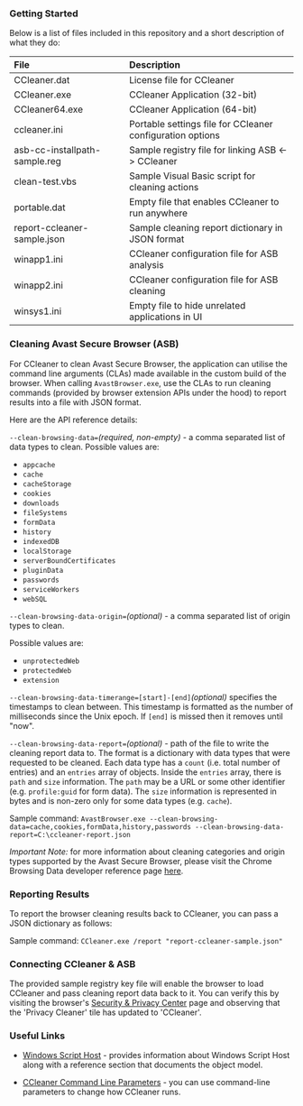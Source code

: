 ### Getting Started

Below is a list of files included in this repository and a short description of what they do:

|File|Description|
|:--|:--|
|CCleaner.dat|License file for CCleaner|
|CCleaner.exe|CCleaner Application (32-bit)|
|CCleaner64.exe|CCleaner Application (64-bit)|
|ccleaner.ini|Portable settings file for CCleaner configuration options|
|asb-cc-installpath-sample.reg|Sample registry file for linking ASB <-> CCleaner|
|clean-test.vbs|Sample Visual Basic script for cleaning actions|
|portable.dat|Empty file that enables CCleaner to run anywhere|
|report-ccleaner-sample.json|Sample cleaning report dictionary in JSON format|
|winapp1.ini|CCleaner configuration file for ASB analysis|
|winapp2.ini|CCleaner configuration file for ASB cleaning|
|winsys1.ini|Empty file to hide unrelated applications in UI|

### Cleaning Avast Secure Browser (ASB)

For CCleaner to clean Avast Secure Browser, the application can utilise the command line arguments (CLAs) made available in the custom build of the browser. When calling `AvastBrowser.exe`, use the CLAs to run cleaning commands (provided by browser extension APIs under the hood) to report results into a file with JSON format.

Here are the API reference details:

`--clean-browsing-data=`*(required, non-empty)* - a comma separated list of data types to clean. Possible values are: 

- `appcache`
- `cache`
- `cacheStorage`
- `cookies`
- `downloads`
- `fileSystems`
- `formData`
- `history`
- `indexedDB`
- `localStorage`
- `serverBoundCertificates`
- `pluginData`
- `passwords`
- `serviceWorkers`
- `webSQL`

`--clean-browsing-data-origin=`*(optional)* - a comma separated list of origin types to clean. 

Possible values are:

- `unprotectedWeb`
- `protectedWeb`
- `extension`

`--clean-browsing-data-timerange=[start]-[end]`*(optional)* specifies the timestamps to clean between. This timestamp is formatted as the number of milliseconds since the Unix epoch. If `[end]` is missed then it removes until "now".

`--clean-browsing-data-report=`*(optional)* - path of the file to write the cleaning report data to. The format is a dictionary with data types that were requested to be cleaned. Each data type has a `count` (i.e. total number of entries) and an `entries` array of objects. Inside the `entries` array, there is `path` and `size` information. The `path` may be a URL or some other identifier (e.g. `profile:guid` for form data). The `size` information is represented in bytes and is non-zero only for some data types (e.g. `cache`).

Sample command:
`AvastBrowser.exe --clean-browsing-data=cache,cookies,formData,history,passwords --clean-browsing-data-report=C:\ccleaner-report.json`

*Important Note:* for more information about cleaning categories and origin types supported by the Avast Secure Browser, please visit the Chrome Browsing Data developer reference page [here](https://developer.chrome.com/extensions/browsingData).

### Reporting Results

To report the browser cleaning results back to CCleaner, you can pass a JSON dictionary as follows:

Sample command:
`CCleaner.exe /report "report-ccleaner-sample.json"`

### Connecting CCleaner & ASB

The provided sample registry key file will enable the browser to load CCleaner and pass cleaning report data back to it. You can verify this by visiting the browser's [Security & Privacy Center](secure://security-privacy-center/) page and observing that the 'Privacy Cleaner' tile has updated to 'CCleaner'.

### Useful Links

- [Windows Script Host](https://docs.microsoft.com/en-us/previous-versions/windows/internet-explorer/ie-developer/windows-scripting/9bbdkx3k(v%3dvs.84)) - provides information about Windows Script Host along with a reference section that documents the object model.

- [CCleaner Command Line Parameters](https://www.ccleaner.com/docs/ccleaner/advanced-usage/command-line-parameters) - you can use command-line parameters to change how CCleaner runs.
